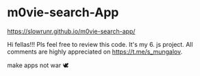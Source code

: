 # m0vie-search-App
https://slowrunr.github.io/m0vie-search-app/

Hi fellas!!! Pls feel free to review this code. It's my 6. js project. All comments are highly appreciated on https://t.me/s_mungalov.

make apps not war 🕊
